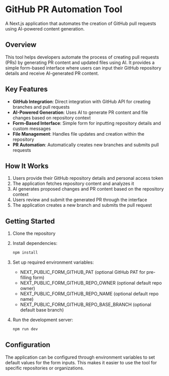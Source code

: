 # GitHub PR Automation Tool

A Next.js application that automates the creation of GitHub pull requests using AI-powered content generation.

## Overview
This tool helps developers automate the process of creating pull requests (PRs) by generating PR content and updated files using AI. It provides a simple form-based interface where users can input their GitHub repository details and receive AI-generated PR content.

## Key Features

- **GitHub Integration**: Direct integration with GitHub API for creating branches and pull requests
- **AI-Powered Generation**: Uses AI to generate PR content and file changes based on repository context
- **Form-Based Interface**: Simple form for inputting repository details and custom messages
- **File Management**: Handles file updates and creation within the repository
- **PR Automation**: Automatically creates new branches and submits pull requests

## How It Works

1. Users provide their GitHub repository details and personal access token
2. The application fetches repository content and analyzes it
3. AI generates proposed changes and PR content based on the repository context
4. Users review and submit the generated PR through the interface
5. The application creates a new branch and submits the pull request

## Getting Started

1. Clone the repository
2. Install dependencies:
   ```bash
   npm install
   ```
3. Set up required environment variables:
   - NEXT_PUBLIC_FORM_GITHUB_PAT (optional GitHub PAT for pre-filling form)
   - NEXT_PUBLIC_FORM_GITHUB_REPO_OWNER (optional default repo owner)
   - NEXT_PUBLIC_FORM_GITHUB_REPO_NAME (optional default repo name)
   - NEXT_PUBLIC_FORM_GITHUB_REPO_BASE_BRANCH (optional default base branch)

4. Run the development server:
   ```bash
   npm run dev
   ```

## Configuration

The application can be configured through environment variables to set default values for the form inputs. This makes it easier to use the tool for specific repositories or organizations.
